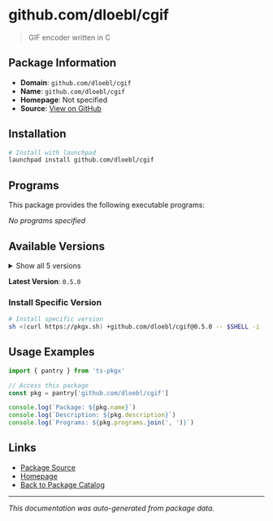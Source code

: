 # github.com/dloebl/cgif

> GIF encoder written in C

## Package Information

- **Domain**: `github.com/dloebl/cgif`
- **Name**: `github.com/dloebl/cgif`
- **Homepage**: Not specified
- **Source**: [View on GitHub](https://github.com/pkgxdev/pantry/tree/main/projects/github.com/dloebl/cgif/package.yml)

## Installation

```bash
# Install with launchpad
launchpad install github.com/dloebl/cgif
```

## Programs

This package provides the following executable programs:

*No programs specified*

## Available Versions

<details>
<summary>Show all 5 versions</summary>

- `0.5.0`, `0.4.1`, `0.4.0`, `0.3.2`, `0.3.1`

</details>

**Latest Version**: `0.5.0`

### Install Specific Version

```bash
# Install specific version
sh <(curl https://pkgx.sh) +github.com/dloebl/cgif@0.5.0 -- $SHELL -i
```

## Usage Examples

```typescript
import { pantry } from 'ts-pkgx'

// Access this package
const pkg = pantry['github.com/dloebl/cgif']

console.log(`Package: ${pkg.name}`)
console.log(`Description: ${pkg.description}`)
console.log(`Programs: ${pkg.programs.join(', ')}`)
```

## Links

- [Package Source](https://github.com/pkgxdev/pantry/tree/main/projects/github.com/dloebl/cgif/package.yml)
- [Homepage](#)
- [Back to Package Catalog](../../../package-catalog.md)

---

*This documentation was auto-generated from package data.*
